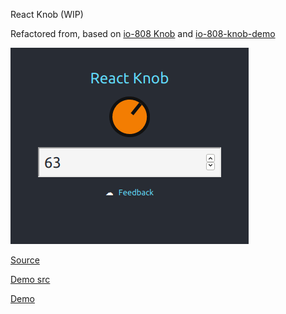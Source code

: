React Knob (WIP)

Refactored from, based on [io-808 Knob](https://github.com/vincentriemer/io-808) and [io-808-knob-demo](https://codepen.io/vincentriemer/pen/YZVdQb)

![screenshot](./packages/demo/public/screenshot.png "Screeenshot")

[Source](./packages/react-knob)

[Demo src](./packages/demo)

[Demo](https://d10221.github.io/react-knob/)

